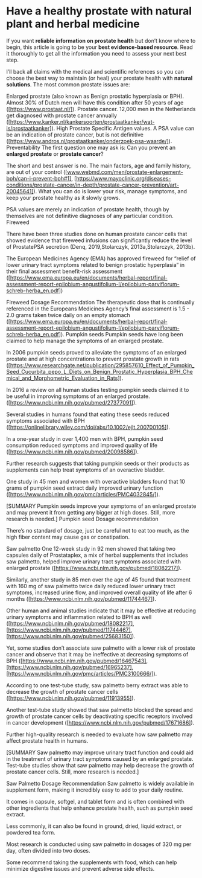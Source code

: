 # Have a healthy prostate with natural plant and herbal medicine


If you want **reliable information on prostate health** but don’t know where to begin, this article is going to be your **best evidence-based resource**. Read it thoroughly to get all the information you need to assess your next best step.

I’ll back all claims with the medical and scientific references so you can choose the best way to maintain (or heal) your prostate health with **natural solutions**. The most common prostate issues are:

Enlarged prostate (also known as Benign prostatic hyperplasia or BPH). Almost 30% of Dutch men will have this condition after 50 years of age ([https://www.prostaat.nl/]).
Prostate cancer. 12,000 men in the Netherlands get diagnosed with prostate cancer annually ([https://www.kanker.nl/kankersoorten/prostaatkanker/wat-is/prostaatkanker]).
High Prostate Specific Antigen values. A PSA value can be an indication of prostate cancer, but is not definitive ([https://www.andros.nl/prostaatkanker/onderzoek-psa-waarde/]).
Preventability
The first question one may ask is: Can you prevent an **enlarged prostate** or **prostate cancer**?

The short and best answer is no. The main factors, age and family history, are out of your control ([www.webmd.com/men/prostate-enlargement-bph/can-i-prevent-bph#1], [https://www.mayoclinic.org/diseases-conditions/prostate-cancer/in-depth/prostate-cancer-prevention/art-20045641]). What you can do is lower your risk, manage symptoms, and keep your prostate healthy as it slowly grows.

PSA values are merely an indication of prostate health, though by themselves are not definitive diagnoses of any particular condition.
Fireweed

There have been three studies done on human prostate cancer cells that showed evidence that fireweed infusions can significantly reduce the level of ProstatePSA secretion (Denq, 2019,Stolarczyk, 2013a,Stolarczyk, 2013b).

The European Medicines Agency (EMA) has approved fireweed for “relief of lower urinary tract symptoms related to benign prostatic hyperplasia” in their final assessment benefit-risk assessment ([https://www.ema.europa.eu/en/documents/herbal-report/final-assessment-report-epilobium-angustifolium-l/epilobium-parviflorum-schreb-herba_en.pdf])

Fireweed Dosage Recommendation
The therapeutic dose that is continually referenced in the Europeans Medicines Agency’s final assessment is 1.5 - 2.0 grams taken twice daily on an empty stomach ([https://www.ema.europa.eu/en/documents/herbal-report/final-assessment-report-epilobium-angustifolium-l/epilobium-parviflorum-schreb-herba_en.pdf]).
Pumpkin seeds 
Pumpkin seeds have long been claimed to help manage the symptoms of an enlarged prostate. 

In 2006 pumpkin seeds proved to alleviate the symptoms of an enlarged prostate and at high concentrations to prevent prostate growth in rats ([https://www.researchgate.net/publication/295857610_Effect_of_Pumpkin_Seed_Cucurbita_pepo_L_Diets_on_Benign_Prostatic_Hyperplasia_BPH_Chemical_and_Morphometric_Evaluation_in_Rats]).

In 2016 a review on all human studies testing pumpkin seeds claimed it to be useful in improving symptoms of an enlarged prostate. ([https://www.ncbi.nlm.nih.gov/pubmed/27377091]).

Several studies in humans found that eating these seeds reduced symptoms associated with BPH ([https://onlinelibrary.wiley.com/doi/abs/10.1002/ejlt.200700105]).

In a one-year study in over 1,400 men with BPH, pumpkin seed consumption reduced symptoms and improved quality of life ([https://www.ncbi.nlm.nih.gov/pubmed/20098586]).

Further research suggests that taking pumpkin seeds or their products as supplements can help treat symptoms of an overactive bladder.

One study in 45 men and women with overactive bladders found that 10 grams of pumpkin seed extract daily improved urinary function ([https://www.ncbi.nlm.nih.gov/pmc/articles/PMC4032845/]).

[SUMMARY Pumpkin seeds improve your symptoms of an enlarged prostate and may prevent it from getting any bigger at high doses. Still, more research is needed.] 
Pumpkin seed Dosage recommendation

There’s no standard of dosage, just be careful not to eat too much, as the high fiber content may cause gas or constipation.


Saw palmetto 
One 12-week study in 92 men showed that taking two capsules daily of Prostataplex, a mix of herbal supplements that includes saw palmetto, helped improve urinary tract symptoms associated with enlarged prostate ([https://www.ncbi.nlm.nih.gov/pubmed/18082217]).

Similarly, another study in 85 men over the age of 45 found that treatment with 160 mg of saw palmetto twice daily reduced lower urinary tract symptoms, increased urine flow, and improved overall quality of life after 6 months ([https://www.ncbi.nlm.nih.gov/pubmed/11744467]).

Other human and animal studies indicate that it may be effective at reducing urinary symptoms and inflammation related to BPH as well ([https://www.ncbi.nlm.nih.gov/pubmed/18082217], [https://www.ncbi.nlm.nih.gov/pubmed/11744467], [https://www.ncbi.nlm.nih.gov/pubmed/25683150]).

Yet, some studies don’t associate saw palmetto with a lower risk of prostate cancer and observe that it may be ineffective at decreasing symptoms of BPH ([https://www.ncbi.nlm.nih.gov/pubmed/16467543],[https://www.ncbi.nlm.nih.gov/pubmed/16965237], [https://www.ncbi.nlm.nih.gov/pmc/articles/PMC3100666/]).

According to one test-tube study, saw palmetto berry extract was able to decrease the growth of prostate cancer cells ([https://www.ncbi.nlm.nih.gov/pubmed/11913955]).

Another test-tube study showed that saw palmetto blocked the spread and growth of prostate cancer cells by deactivating specific receptors involved in cancer development ([https://www.ncbi.nlm.nih.gov/pubmed/17671686]).



Further high-quality research is needed to evaluate how saw palmetto may affect prostate health in humans.


[SUMMARY
Saw palmetto may improve urinary tract function and could aid in the treatment of urinary tract symptoms caused by an enlarged prostate. Test-tube studies show that saw palmetto may help decrease the growth of prostate cancer cells. Still, more research is needed.]


Saw Palmetto Dosage Recommendation
Saw palmetto is widely available in supplement form, making it incredibly easy to add to your daily routine.

It comes in capsule, softgel, and tablet form and is often combined with other ingredients that help enhance prostate health, such as pumpkin seed extract.

Less commonly, it can also be found in ground, dried, liquid extract, or powdered tea form.

Most research is conducted using saw palmetto in dosages of 320 mg per day, often divided into two doses.

Some recommend taking the supplements with food, which can help minimize digestive issues and prevent adverse side effects.
